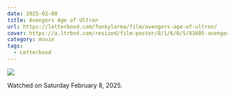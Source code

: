 ```yaml
---
date: 2025-02-08
title: Avengers Age of Ultron
url: https://letterboxd.com/funkylarma/film/avengers-age-of-ultron/
cover: https://a.ltrbxd.com/resized/film-poster/8/1/6/0/5/81605-avengers-age-of-ultron-0-600-0-900-crop.jpg?v=d315efaff1
category: movie
tags:
  - Letterboxd
---
```


![](https://a.ltrbxd.com/resized/film-poster/8/1/6/0/5/81605-avengers-age-of-ultron-0-600-0-900-crop.jpg?v=d315efaff1)

Watched on Saturday February 8, 2025.
